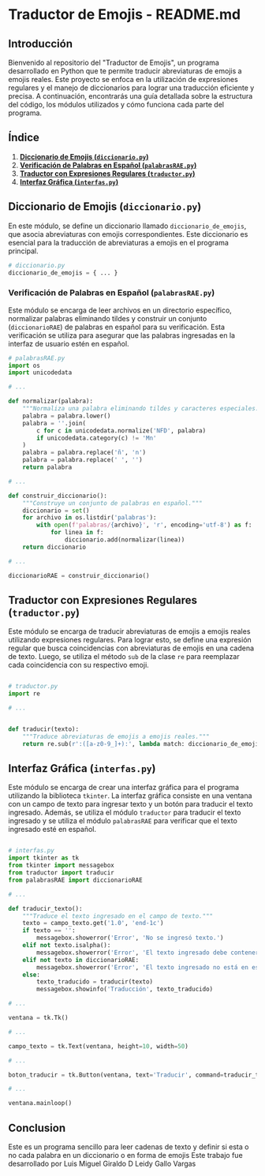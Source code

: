 # Traductor de Emojis - README.md

## Introducción

Bienvenido al repositorio del "Traductor de Emojis", un programa desarrollado en Python que te permite traducir abreviaturas de emojis a emojis reales. Este proyecto se enfoca en la utilización de expresiones regulares y el manejo de diccionarios para lograr una traducción eficiente y precisa. A continuación, encontrarás una guía detallada sobre la estructura del código, los módulos utilizados y cómo funciona cada parte del programa.

## Índice

1. [**Diccionario de Emojis (`diccionario.py`)**](#diccionario-de-emojis)
2. [**Verificación de Palabras en Español (`palabrasRAE.py`)**](#verificación-de-palabras-en-español)
3. [**Traductor con Expresiones Regulares (`traductor.py`)**](#traductor-con-expresiones-regulares)
4. [**Interfaz Gráfica (`interfas.py`)**](#interfaz-gráfica)

## Diccionario de Emojis (`diccionario.py`)

En este módulo, se define un diccionario llamado `diccionario_de_emojis`, que asocia abreviaturas con emojis correspondientes. Este diccionario es esencial para la traducción de abreviaturas a emojis en el programa principal.

```python
# diccionario.py
diccionario_de_emojis = { ... }

```

### Verificación de Palabras en Español (`palabrasRAE.py`)

Este módulo se encarga de leer archivos en un directorio específico, normalizar palabras eliminando tildes y construir un conjunto (`diccionarioRAE`) de palabras en español para su verificación. Esta verificación se utiliza para asegurar que las palabras ingresadas en la interfaz de usuario estén en español.

```python
# palabrasRAE.py
import os
import unicodedata

# ...

def normalizar(palabra):
    """Normaliza una palabra eliminando tildes y caracteres especiales."""
    palabra = palabra.lower()
    palabra = ''.join(
        c for c in unicodedata.normalize('NFD', palabra)
        if unicodedata.category(c) != 'Mn'
    )
    palabra = palabra.replace('ñ', 'n')
    palabra = palabra.replace(' ', '')
    return palabra

# ...

def construir_diccionario():
    """Construye un conjunto de palabras en español."""
    diccionario = set()
    for archivo in os.listdir('palabras'):
        with open(f'palabras/{archivo}', 'r', encoding='utf-8') as f:
            for linea in f:
                diccionario.add(normalizar(linea))
    return diccionario

# ...

diccionarioRAE = construir_diccionario()

```

## Traductor con Expresiones Regulares (`traductor.py`)

Este módulo se encarga de traducir abreviaturas de emojis a emojis reales utilizando expresiones regulares. Para lograr esto, se define una expresión regular que busca coincidencias con abreviaturas de emojis en una cadena de texto. Luego, se utiliza el método `sub` de la clase `re` para reemplazar cada coincidencia con su respectivo emoji.

```python

# traductor.py
import re

# ...


def traducir(texto):
    """Traduce abreviaturas de emojis a emojis reales."""
    return re.sub(r':([a-z0-9_]+):', lambda match: diccionario_de_emojis[match.group(1)], texto)

```

## Interfaz Gráfica (`interfas.py`)

Este módulo se encarga de crear una interfaz gráfica para el programa utilizando la biblioteca `tkinter`. La interfaz gráfica consiste en una ventana con un campo de texto para ingresar texto y un botón para traducir el texto ingresado. Además, se utiliza el módulo `traductor` para traducir el texto ingresado y se utiliza el módulo `palabrasRAE` para verificar que el texto ingresado esté en español.

```python

# interfas.py
import tkinter as tk
from tkinter import messagebox
from traductor import traducir
from palabrasRAE import diccionarioRAE

# ...

def traducir_texto():
    """Traduce el texto ingresado en el campo de texto."""
    texto = campo_texto.get('1.0', 'end-1c')
    if texto == '':
        messagebox.showerror('Error', 'No se ingresó texto.')
    elif not texto.isalpha():
        messagebox.showerror('Error', 'El texto ingresado debe contener solo letras.')
    elif not texto in diccionarioRAE:
        messagebox.showerror('Error', 'El texto ingresado no está en español.')
    else:
        texto_traducido = traducir(texto)
        messagebox.showinfo('Traducción', texto_traducido)

# ...

ventana = tk.Tk()

# ...

campo_texto = tk.Text(ventana, height=10, width=50)

# ...

boton_traducir = tk.Button(ventana, text='Traducir', command=traducir_texto)

# ...

ventana.mainloop()

```

## Conclusion

Este es un programa sencillo para leer cadenas de texto y definir si esta o no cada palabra en un diccionario o en forma de emojis
Este trabajo fue desarrollado por
Luis Miguel Giraldo D
Leidy Gallo Vargas
